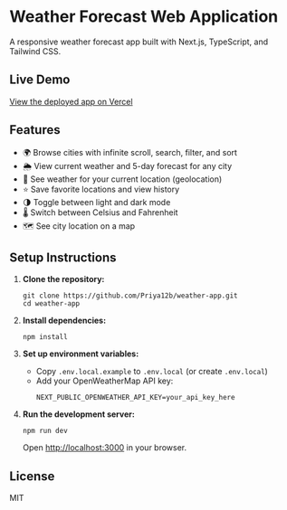# Weather Forecast Web Application

A responsive weather forecast app built with Next.js, TypeScript, and Tailwind CSS.

## Live Demo

[View the deployed app on Vercel](https://weather-app-beryl-iota-52.vercel.app/)

## Features

- 🌍 Browse cities with infinite scroll, search, filter, and sort
- 🌦️ View current weather and 5-day forecast for any city
- 📍 See weather for your current location (geolocation)
- ⭐ Save favorite locations and view history
- 🌗 Toggle between light and dark mode
- 🌡️ Switch between Celsius and Fahrenheit
- 🗺️ See city location on a map

## Setup Instructions

1. **Clone the repository:**
   ```
   git clone https://github.com/Priya12b/weather-app.git
   cd weather-app
   ```

2. **Install dependencies:**
   ```
   npm install
   ```

3. **Set up environment variables:**
   - Copy `.env.local.example` to `.env.local` (or create `.env.local`)
   - Add your OpenWeatherMap API key:
     ```
     NEXT_PUBLIC_OPENWEATHER_API_KEY=your_api_key_here
     ```

4. **Run the development server:**
   ```
   npm run dev
   ```
   Open [http://localhost:3000](http://localhost:3000) in your browser.

<!-- ## Deployment

This app is ready to deploy on [Vercel](https://vercel.com/):

1. Push your code to GitHub.
2. Go to [vercel.com](https://vercel.com/) and sign in with GitHub.
3. Click **New Project** and import your repo.
4. Set the environment variable `NEXT_PUBLIC_OPENWEATHER_API_KEY` in Vercel dashboard.
5. Click **Deploy**. -->

## License

MIT